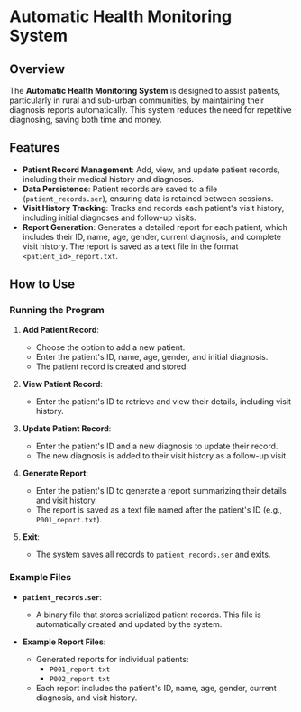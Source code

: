 # Automatic Health Monitoring System

## Overview

The **Automatic Health Monitoring System** is designed to assist patients, particularly in rural and sub-urban communities, by maintaining their diagnosis reports automatically. This system reduces the need for repetitive diagnosing, saving both time and money.

## Features

- **Patient Record Management**: Add, view, and update patient records, including their medical history and diagnoses.
- **Data Persistence**: Patient records are saved to a file (`patient_records.ser`), ensuring data is retained between sessions.
- **Visit History Tracking**: Tracks and records each patient's visit history, including initial diagnoses and follow-up visits.
- **Report Generation**: Generates a detailed report for each patient, which includes their ID, name, age, gender, current diagnosis, and complete visit history. The report is saved as a text file in the format `<patient_id>_report.txt`.

## How to Use

### Running the Program

1. **Add Patient Record**:
   - Choose the option to add a new patient.
   - Enter the patient's ID, name, age, gender, and initial diagnosis.
   - The patient record is created and stored.

2. **View Patient Record**:
   - Enter the patient's ID to retrieve and view their details, including visit history.

3. **Update Patient Record**:
   - Enter the patient's ID and a new diagnosis to update their record.
   - The new diagnosis is added to their visit history as a follow-up visit.

4. **Generate Report**:
   - Enter the patient's ID to generate a report summarizing their details and visit history.
   - The report is saved as a text file named after the patient's ID (e.g., `P001_report.txt`).

5. **Exit**:
   - The system saves all records to `patient_records.ser` and exits.

### Example Files

- **`patient_records.ser`**:
  - A binary file that stores serialized patient records. This file is automatically created and updated by the system.

- **Example Report Files**:
  - Generated reports for individual patients:
    - `P001_report.txt`
    - `P002_report.txt`
  - Each report includes the patient's ID, name, age, gender, current diagnosis, and visit history.




